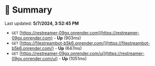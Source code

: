 # 📖 Summary
Last updated: **5/7/2024, 3:52:45 PM**

- `GET` [https://restreamer-09gx.onrender.com](https://restreamer-09gx.onrender.com) - **Up** (903ms)
- `GET` [https://filestreambot-b5k6.onrender.com/](https://filestreambot-b5k6.onrender.com/) - **Up** (647ms)
- `GET` [https://restreamer-09gx.onrender.com/ui](https://restreamer-09gx.onrender.com/ui) - **Up** (1051ms)
